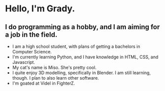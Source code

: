 # Hello, I'm Grady.

## I do programming as a hobby, and I am aiming for a job in the field.

 - I am a high school student, with plans of getting a bachelors in Computer Science.
 - I'm currently learning Python, and I have knowledge in HTML, CSS, and Javascript.
 - My cat's name is Miso. She's pretty cool.
 - I quite enjoy 3D modelling, specifically in Blender. I am still learning, though. I plan to also learn other software.
 - I'm goated at Videl in FighterZ.

